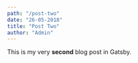 ```yaml
---
path: "/post-two"
date: "26-05-2018"
title: "Post Two"
author: "Admin"
---
```


This is my very **second** blog post in Gatsby.